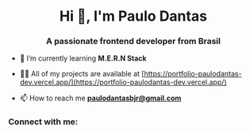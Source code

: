 <h1 align="center">Hi 👋, I'm Paulo Dantas</h1>
<h3 align="center">A passionate frontend developer from Brasil</h3>

- 🌱 I’m currently learning **M.E.R.N Stack**

- 👨‍💻 All of my projects are available at [https://portfolio-paulodantas-dev.vercel.app/](https://portfolio-paulodantas-dev.vercel.app/)

- 📫 How to reach me **paulodantasbjr@gmail.com**

<h3 align="left">Connect with me:</h3>
<p align="left">
</p>
